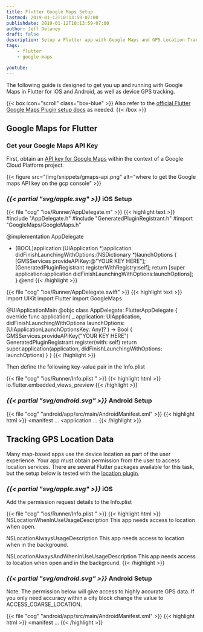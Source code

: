 ```yaml
---
title: Flutter Google Maps Setup
lastmod: 2019-01-12T10:13:59-07:00
publishdate: 2019-01-12T10:13:59-07:00
author: Jeff Delaney
draft: false
description: Setup a Flutter app with Google Maps and GPS Location Tracking
tags: 
    - flutter
    - google-maps

youtube: 
---
```


The following guide is designed to get you up and running with Google Maps in Flutter for iOS and Android, as well as device GPS tracking. 

{{< box icon="scroll" class="box-blue" >}}
Also refer to the [official Flutter Google Maps Plugin setup docs](https://pub.dartlang.org/packages/google_maps_flutter) as needed. 
{{< /box >}}

## Google Maps for Flutter

### Get your Google Maps API Key

First, obtain an [API key for Google Maps](https://cloud.google.com/maps-platform/) within the context of a Google Cloud Platform project. 

{{< figure src="/img/snippets/gmaps-api.png" alt="where to get the Google maps API key on the gcp console" >}}

### <i>{{< partial "svg/apple.svg" >}}</i> iOS Setup

{{< file "cog" "ios/Runner/AppDelegate.m" >}}
{{< highlight text >}}
#include "AppDelegate.h"
#include "GeneratedPluginRegistrant.h"
#import "GoogleMaps/GoogleMaps.h"

@implementation AppDelegate

- (BOOL)application:(UIApplication *)application
    didFinishLaunchingWithOptions:(NSDictionary *)launchOptions {
  [GMSServices provideAPIKey:@"YOUR KEY HERE"];
  [GeneratedPluginRegistrant registerWithRegistry:self];
  return [super application:application didFinishLaunchingWithOptions:launchOptions];
}
@end
{{< /highlight >}}

{{< file "cog" "ios/Runner/AppDelegate.swift" >}}
{{< highlight text >}}
import UIKit
import Flutter
import GoogleMaps

@UIApplicationMain
@objc class AppDelegate: FlutterAppDelegate {
  override func application(
    _ application: UIApplication,
    didFinishLaunchingWithOptions launchOptions: [UIApplicationLaunchOptionsKey: Any]?
  ) -> Bool {
    GMSServices.provideAPIKey("YOUR KEY HERE")
    GeneratedPluginRegistrant.register(with: self)
    return super.application(application, didFinishLaunchingWithOptions: launchOptions)
  }
}
{{< /highlight >}}

Then define the following key-value pair in the Info.plist

{{< file "cog" "ios/Runner/Info.plist " >}}
{{< highlight html >}}
<key>io.flutter.embedded_views_preview</key>
<true/>
{{< /highlight >}}


### <i>{{< partial "svg/android.svg" >}}</i> Android Setup



{{< file "cog" "android/app/src/main/AndroidManifest.xml" >}}
{{< highlight html >}}
<manifest ...
  <application ...
    <meta-data android:name="com.google.android.geo.API_KEY"
               android:value="YOUR API KEY HERE"/>
{{< /highlight >}}

## Tracking GPS Location Data

Many map-based apps use the device location as part of the user experience. Your app must obtain permission from the user to access location services. There are several Flutter packages available for this task, but the setup below is tested with the [location plugin](https://pub.dartlang.org/packages/location). 

### <i>{{< partial "svg/apple.svg" >}}</i> iOS 

Add the permission request details to the Info.plist

{{< file "cog" "ios/Runner/Info.plist " >}}
{{< highlight html >}}
<key>NSLocationWhenInUseUsageDescription</key>
<string>This app needs access to location when open.</string>

<key>NSLocationAlwaysUsageDescription</key>
<string>This app needs access to location when in the background.</string>

<key>NSLocationAlwaysAndWhenInUseUsageDescription</key>
<string>This app needs access to location when open and in the background.</string>
{{< /highlight >}}



### <i>{{< partial "svg/android.svg" >}}</i> Android Setup

Note. The permission below will give access to highly accurate GPS data. If you only need accuracy within a city block change the value to ACCESS_COARSE_LOCATION. 

{{< file "cog" "android/app/src/main/AndroidManifest.xml" >}}
{{< highlight html >}}
<manifest ...
    <uses-permission android:name="android.permission.ACCESS_FINE_LOCATION" />
{{< /highlight >}}
 

